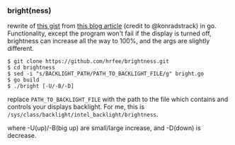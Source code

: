 ### bright(ness)

rewrite of [this gist](https://gist.github.com/konradstrack/18fd96bd9d734f17f62f) from [this blog article](https://konradstrack.ninja/blog/changing-screen-brightness-in-accordance-with-human-perception/) (credit to @konradstrack) in go. Functionality, except the program won't fail if the display is turned off, brightness can increase all the way to 100%, and the args are slightly different.

```shell
$ git clone https://github.com/hrfee/brightness.git
$ cd brightness
$ sed -i "s/BACKLIGHT_PATH/PATH_TO_BACKLIGHT_FILE/g" bright.go
$ go build
$ ./bright [-U/-B/-D]
```

replace `PATH_TO_BACKLIGHT_FILE` with the path to the file which contains and controls your displays backlight. For me, this is `/sys/class/backlight/intel_backlight/brightness`.

where -U(up)/-B(big up) are small/large increase, and -D(down) is decrease.
